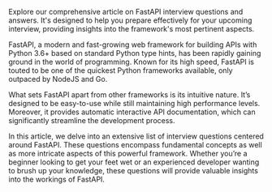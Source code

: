 Explore our comprehensive article on FastAPI interview questions and answers. It's designed to help you prepare
effectively for your upcoming interview, providing insights into the framework's most pertinent aspects.

FastAPI, a modern and fast-growing web framework for building APIs with Python 3.6+ based on standard Python type hints,
has been rapidly gaining ground in the world of programming. Known for its high speed, FastAPI is touted to be one of
the quickest Python frameworks available, only outpaced by NodeJS and Go.

What sets FastAPI apart from other frameworks is its intuitive nature. It’s designed to be easy-to-use while still
maintaining high performance levels. Moreover, it provides automatic interactive API documentation, which can
significantly streamline the development process.

In this article, we delve into an extensive list of interview questions centered around FastAPI. These questions
encompass fundamental concepts as well as more intricate aspects of this powerful framework. Whether you’re a beginner
looking to get your feet wet or an experienced developer wanting to brush up your knowledge, these questions will
provide valuable insights into the workings of FastAPI.
